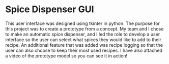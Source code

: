 # Spice Dispenser GUI
This user interface was designed using tkinter in python. The purpose for this project was to create a prototype from a concept. My team and I chose to make an automatic spice dispenser, and I led the role to develop a user interface so the user can select what spices they would like to add to their recipe. An additional feature that was added was recipe logging so that the user can also choose to keep their most used recipes. I have also attached a video of the prototype model so you can see it in action!
